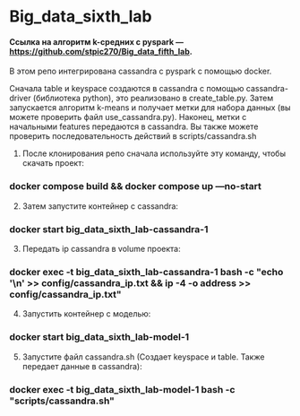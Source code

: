 # Big_data_sixth_lab

#### Ссылка на алгоритм k-средних с pyspark — https://github.com/stpic270/Big_data_fifth_lab. 

В этом репо интегрирована cassandra с pyspark с помощью docker. 

Сначала table и keyspace создаются в cassandra с помощью cassandra-driver (библиотека python), это реализовано в create_table.py. Затем запускается алгоритм k-means и получает метки для набора данных (вы можете проверить файл use_cassandra.py). Наконец, метки с начальными features передаются в cassandra. Вы также можете проверить последовательность действий в scripts/cassandra.sh

1) После клонирования репо cначала используйте эту команду, чтобы скачать проект:
### docker compose build && docker compose up —no-start
2) Затем запустите контейнер с cassandra:
### docker start big_data_sixth_lab-cassandra-1
3) Передать ip cassandra в volume проекта:
### docker exec -t big_data_sixth_lab-cassandra-1 bash -c "echo '\n' >> config/cassandra_ip.txt && ip -4 -o address >> config/cassandra_ip.txt"
4) Запустить контейнер с моделью:
### docker start big_data_sixth_lab-model-1
5) Запустите файл cassandra.sh (Cоздает keyspace и table. Также передает данные в cassandra):
### docker exec -t big_data_sixth_lab-model-1 bash -c "scripts/cassandra.sh"
